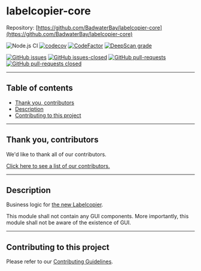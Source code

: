 # labelcopier-core

Repository: [https://github.com/BadwaterBay/labelcopier-core](https://github.com/BadwaterBay/labelcopier-core)

![Node.js CI](https://github.com/BadwaterBay/labelcopier-core/workflows/Node.js%20CI/badge.svg)
[![codecov](https://codecov.io/gh/BadwaterBay/labelcopier-core/branch/main/graph/badge.svg)](https://codecov.io/gh/BadwaterBay/labelcopier-core)
[![CodeFactor](https://www.codefactor.io/repository/github/badwaterbay/labelcopier-core/badge)](https://www.codefactor.io/repository/github/badwaterbay/labelcopier-core)
[![DeepScan grade](https://deepscan.io/api/teams/9440/projects/13813/branches/242923/badge/grade.svg)](https://deepscan.io/dashboard#view=project&tid=9440&pid=13813&bid=242923)

[![GitHub issues](https://img.shields.io/github/issues/BadwaterBay/labelcopier-core.svg)](https://GitHub.com/BadwaterBay/labelcopier-core/issues/)
[![GitHub issues-closed](https://img.shields.io/github/issues-closed/BadwaterBay/labelcopier-core.svg)](https://GitHub.com/BadwaterBay/labelcopier-core/issues?q=is%3Aissue+is%3Aclosed)
[![GitHub pull-requests](https://img.shields.io/github/issues-pr/BadwaterBay/labelcopier-core.svg)](https://GitHub.com/BadwaterBay/labelcopier-core/pulls/)
[![GitHub pull-requests closed](https://img.shields.io/github/issues-pr-closed/BadwaterBay/labelcopier-core.svg)](https://GitHub.com/BadwaterBay/labelcopier-core/pulls/)

---

## Table of contents

- [Thank you, contributors](#thank-you-contributors)
- [Description](#description)
- [Contributing to this project](#contributing-to-this-project)

---

## Thank you, contributors

We'd like to thank all of our contributors.

[Click here to see a list of our contributors.](https://github.com/BadwaterBay/labelcopier-core/graphs/contributors)

---

## Description

Business logic for [the new Labelcopier](https://github.com/BadwaterBay/labelcopier-v2).

This module shall not contain any GUI components. More importantly, this module
shall not be aware of the existence of GUI.

---

## Contributing to this project

Please refer to our [Contributing Guidelines](https://github.com/BadwaterBay/labelcopier-core/blob/main/CONTRIBUTING.md).
